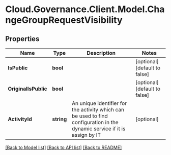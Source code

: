 # Cloud.Governance.Client.Model.ChangeGroupRequestVisibility
## Properties

Name | Type | Description | Notes
------------ | ------------- | ------------- | -------------
**IsPublic** | **bool** |  | [optional] [default to false]
**OriginalIsPublic** | **bool** |  | [optional] [default to false]
**ActivityId** | **string** | An unique identifier for the activity which can be used to find configuration in the dynamic service if it is assign by IT | [optional] 

[[Back to Model list]](../README.md#documentation-for-models) [[Back to API list]](../README.md#documentation-for-api-endpoints) [[Back to README]](../README.md)

